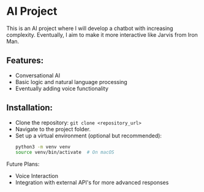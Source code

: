 # AI Project

This is an AI project where I will develop a chatbot with increasing complexity. Eventually, I aim to make it more interactive like Jarvis from Iron Man.

## Features:
- Conversational AI
- Basic logic and natural language processing
- Eventually adding voice functionality

## Installation:
- Clone the repository: `git clone <repository_url>`
- Navigate to the project folder.
- Set up a virtual environment (optional but recommended):
  ```bash
  python3 -m venv venv
  source venv/bin/activate  # On macOS
Future Plans:
- Voice Interaction
- Integration with external API's for more advanced responses


